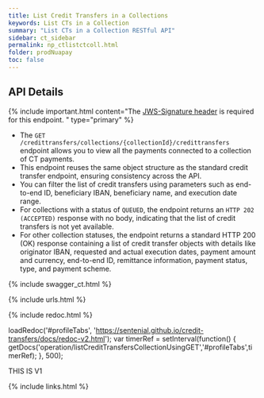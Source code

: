 ```yaml
---
title: List Credit Transfers in a Collections
keywords: List CTs in a Collection
summary: "List CTs in a Collection RESTful API"
sidebar: ct_sidebar
permalink: np_ctlistctcoll.html
folder: prodNuapay
toc: false
---
```


## API Details

{% include important.html content="The [JWS-Signature header](np_secjws.html) is required for this endpoint. " type="primary" %}

* The `GET /credittransfers/collections/{collectionId}/credittransfers` endpoint allows you to view all the payments connected to a collection of CT payments.
* This endpoint reuses the same object structure as the standard credit transfer endpoint, ensuring consistency across the API.
* You can filter the list of credit transfers using parameters such as end-to-end ID, beneficiary IBAN, beneficiary name, and execution date range.
* For collections with a status of `QUEUED`, the endpoint returns an `HTTP 202 (ACCEPTED)` response with no body, indicating that the list of credit transfers is not yet available.
* For other collection statuses, the endpoint returns a standard HTTP 200 (OK) response containing a list of credit transfer objects with details like originator IBAN, requested and actual execution dates, payment amount and currency, end-to-end ID, remittance information, payment status, type, and payment scheme.

{% include swagger_ct.html %}

{% include urls.html %}

<ul id="profileTabs" class="nav nav-tabs">


</ul>

{% include redoc.html %}

loadRedoc('#profileTabs', 'https://sentenial.github.io/credit-transfers/docs/redoc-v2.html');
var timerRef = setInterval(function() { getDocs('operation/listCreditTransfersCollectionUsingGET','#profileTabs',timerRef); }, 500);


</script>
<div id="mydiv"></div>


</div>
</div>

</div> <!-- closing v2 -->

<div role="tabpanel" class="tab-pane" id="about">

THIS IS V1

</div>

{% include links.html %}
